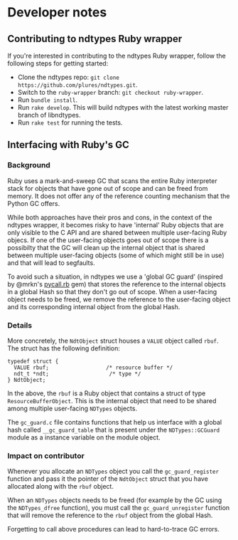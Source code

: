 # Developer notes

## Contributing to ndtypes Ruby wrapper

If you're interested in contributing to the ndtypes Ruby wrapper, follow the following
steps for getting started:

* Clone the ndtypes repo: `git clone https://github.com/plures/ndtypes.git`.
* Switch to the `ruby-wrapper` branch: `git checkout ruby-wrapper`.
* Run `bundle install`.
* Run `rake develop`. This will build ndtypes with the latest working master branch
of libndtypes.
* Run `rake test` for running the tests.

## Interfacing with Ruby's GC

### Background

Ruby uses a mark-and-sweep GC that scans the entire Ruby interpreter stack for
objects that have gone out of scope and can be freed from memory. It does not 
offer any of the reference counting mechanism that the Python GC offers. 

While both approaches have their pros and cons, in the context of the ndtypes 
wrapper, it becomes risky to have 'internal' Ruby objects that are only visible
to the C API and are shared between multiple user-facing Ruby objecs. If one of
the user-facing objects goes out of scope there is a possibilty that the GC will
clean up the internal object that is shared between multiple user-facing objects
(some of which might still be in use) and that will lead to segfaults.

To avoid such a situation, in ndtypes we use a 'global GC guard' (inspired by @mrkn's
[pycall.rb](https://github.com/mrkn/pycall.rb) gem) that stores the reference to the 
internal objects in a global Hash
so that they don't go out of scope. When a user-facing object needs to be freed, we remove
the reference to the user-facing object and its corresponding internal object from the
global Hash.

### Details

More concretely, the `NdtObject` struct houses a `VALUE` object called `rbuf`. The struct
has the following definition:
```
typedef struct {
  VALUE rbuf;                  /* resource buffer */
  ndt_t *ndt;                   /* type */
} NdtObject;
```
In the above, the `rbuf` is a Ruby object that contains a struct of type `ResourceBufferObject`.
This is the internal object that need to be shared among multiple user-facing `NDTypes` objects.

The `gc_guard.c` file contains functions that help us interface with a global hash called
`__gc_guard_table` that is present under the `NDTypes::GCGuard` module as a instance variable 
on the module object.

### Impact on contributor

Whenever you allocate an `NDTypes` object you call the `gc_guard_register` function and pass
it the pointer of the `NdtObject` struct that you have allocated along with the `rbuf` object.

When an `NDTypes` objects needs to be freed (for example by the GC using the `NDTypes_dfree`
function), you must call the `gc_guard_unregister` function that will remove the reference
to the `rbuf` object from the global Hash.

Forgetting to call above procedures can lead to hard-to-trace GC errors.
